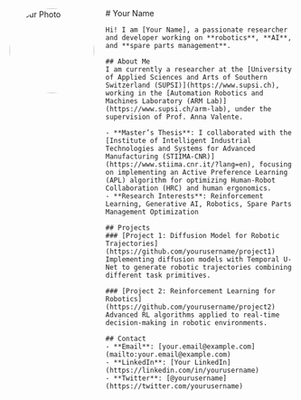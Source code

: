 <div style="display: flex; align-items: flex-start;">
  <div style="margin-right: 20px;">
    <img src="[your-image-url-here](https://github.com/vincenzopomponi/vincenzopomponi.github.io/blob/main/foto.png)" alt="Your Photo" style="border-radius: 50%; width: 150px;">
  </div>
  <div>
    # Your Name

    Hi! I am [Your Name], a passionate researcher and developer working on **robotics**, **AI**, and **spare parts management**.

    ## About Me
    I am currently a researcher at the [University of Applied Sciences and Arts of Southern Switzerland (SUPSI)](https://www.supsi.ch), working in the [Automation Robotics and Machines Laboratory (ARM Lab)](https://www.supsi.ch/arm-lab), under the supervision of Prof. Anna Valente.

    - **Master’s Thesis**: I collaborated with the [Institute of Intelligent Industrial Technologies and Systems for Advanced Manufacturing (STIIMA-CNR)](https://www.stiima.cnr.it/?lang=en), focusing on implementing an Active Preference Learning (APL) algorithm for optimizing Human-Robot Collaboration (HRC) and human ergonomics.
    - **Research Interests**: Reinforcement Learning, Generative AI, Robotics, Spare Parts Management Optimization

    ## Projects
    ### [Project 1: Diffusion Model for Robotic Trajectories](https://github.com/yourusername/project1)
    Implementing diffusion models with Temporal U-Net to generate robotic trajectories combining different task primitives.

    ### [Project 2: Reinforcement Learning for Robotics](https://github.com/yourusername/project2)
    Advanced RL algorithms applied to real-time decision-making in robotic environments.

    ## Contact
    - **Email**: [your.email@example.com](mailto:your.email@example.com)
    - **LinkedIn**: [Your LinkedIn](https://linkedin.com/in/yourusername)
    - **Twitter**: [@yourusername](https://twitter.com/yourusername)

  </div>
</div>
